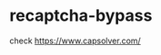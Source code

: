 # recaptcha-bypass
check https://www.capsolver.com/ 



















                                                                                                                                                                  